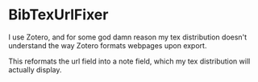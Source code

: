 # BibTexUrlFixer
I use Zotero, and for some god damn reason my tex distribution doesn't understand the way Zotero formats webpages upon export.

This reformats the url field into a note field, which my tex distribution will actually display.